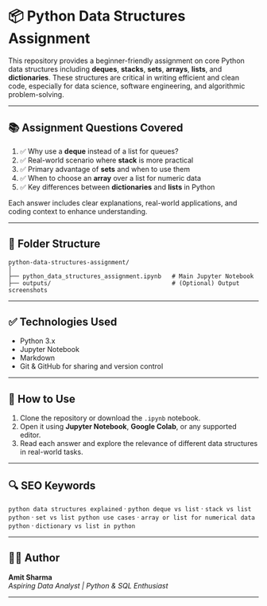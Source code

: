 # 📦 Python Data Structures Assignment

This repository provides a beginner-friendly assignment on core Python data structures including **deques**, **stacks**, **sets**, **arrays**, **lists**, and **dictionaries**. These structures are critical in writing efficient and clean code, especially for data science, software engineering, and algorithmic problem-solving.

---

## 📚 Assignment Questions Covered

1. ✅ Why use a **deque** instead of a list for queues?  
2. ✅ Real-world scenario where **stack** is more practical  
3. ✅ Primary advantage of **sets** and when to use them  
4. ✅ When to choose an **array** over a list for numeric data  
5. ✅ Key differences between **dictionaries** and **lists** in Python

Each answer includes clear explanations, real-world applications, and coding context to enhance understanding.

---

## 📁 Folder Structure

```
python-data-structures-assignment/
│
├── python_data_structures_assignment.ipynb   # Main Jupyter Notebook
├── outputs/                                  # (Optional) Output screenshots
```

---

## ✅ Technologies Used

- Python 3.x  
- Jupyter Notebook  
- Markdown  
- Git & GitHub for sharing and version control

---

## 🚀 How to Use

1. Clone the repository or download the `.ipynb` notebook.
2. Open it using **Jupyter Notebook**, **Google Colab**, or any supported editor.
3. Read each answer and explore the relevance of different data structures in real-world tasks.

---

## 🔍 SEO Keywords

`python data structures explained` · `python deque vs list` · `stack vs list python` · `set vs list python use cases` · `array or list for numerical data python` · `dictionary vs list in python`

---

## 🙋‍♂️ Author

**Amit Sharma**  
*Aspiring Data Analyst | Python & SQL Enthusiast*

---
